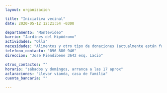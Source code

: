 ```yaml
---
layout: organizacion

title: "Iniciativa vecinal"
date: 2020-05-12 12:21:54 -0300

departamento: "Montevideo"
barrio: "Jardines del Hipódromo"
actividades: "Olla"
necesidades: "Alimentos y otro tipo de donaciones (actualmente están faltando sobre todo verduras)"
telefono_contacto: "096 880 946"
direccion: "José Piendibene 3642 esq. Lacio"

otros_contactos: ""
horario: "sábados y domingos, arranca a las 17 aprox"
aclaraciones: "Llevar vianda, casa de familia"
cuenta_bancaria: ""

---
```

